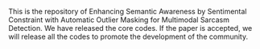This is the repository of Enhancing Semantic Awareness by Sentimental Constraint with Automatic Outlier Masking for Multimodal Sarcasm Detection. We have released the core codes. If the paper is accepted, we will release all the codes to promote the development of the community.
